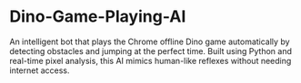 # Dino-Game-Playing-AI
An intelligent bot that plays the Chrome offline Dino game automatically by detecting obstacles and jumping at the perfect time. Built using Python and real-time pixel analysis, this AI mimics human-like reflexes without needing internet access.
